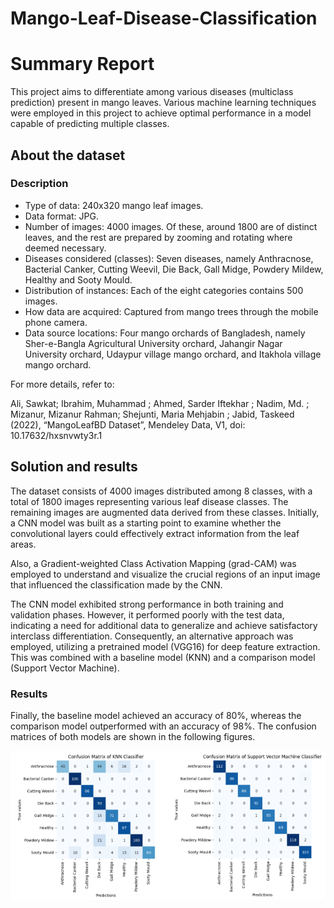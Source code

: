 # Mango-Leaf-Disease-Classification

<h1><b> Summary Report </b></h1>

This project aims to differentiate among various diseases (multiclass prediction) present in mango leaves. Various machine learning techniques were employed in this project to achieve optimal performance in a model capable of predicting multiple classes.

<h2><b> About the dataset </b></h2>

<h3><b>Description</b></h3>

<ul>
    <li>Type of data: 240x320 mango leaf images.</li>
    <li>Data format: JPG.</li>
    <li>Number of images: 4000 images. Of these, around 1800 are of distinct leaves, and the rest are prepared by zooming and rotating where deemed necessary.</li>
    <li>Diseases considered (classes): Seven diseases, namely Anthracnose, Bacterial Canker, Cutting Weevil, Die Back, Gall Midge, Powdery Mildew, Healthy and Sooty Mould.</li>
    <li>Distribution of instances: Each of the eight categories contains 500 images.</li>
    <li>How data are acquired: Captured from mango trees through the mobile phone camera.</li>
    <li>Data source locations: Four mango orchards of Bangladesh, namely Sher-e-Bangla Agricultural University orchard, Jahangir Nagar University orchard, Udaypur village mango orchard, and Itakhola village mango orchard.</li>
</ul>

For more details, refer to:

Ali, Sawkat; Ibrahim, Muhammad ; Ahmed, Sarder Iftekhar ; Nadim, Md. ; Mizanur, Mizanur Rahman; Shejunti, Maria Mehjabin ; Jabid, Taskeed (2022), “MangoLeafBD Dataset”, Mendeley Data, V1, doi: 10.17632/hxsnvwty3r.1

<h2><b> Solution and results </b></h2>

The dataset consists of 4000 images distributed among 8 classes, with a total of 1800 images representing various leaf disease classes. The remaining images are augmented data derived from these classes. Initially, a CNN model was built as a starting point to examine whether the convolutional layers could effectively extract information from the leaf areas.

Also, a Gradient-weighted Class Activation Mapping (grad-CAM) was employed to understand and visualize the crucial regions of an input image that influenced the classification made by the CNN.

The CNN model exhibited strong performance in both training and validation phases. However, it performed poorly with the test data, indicating a need for additional data to generalize and achieve satisfactory interclass differentiation. Consequently, an alternative approach was employed, utilizing a pretrained model (VGG16) for deep feature extraction. This was combined with a baseline model (KNN) and a comparison model (Support Vector Machine).

<h3><b> Results </b></h3>

Finally, the baseline model achieved an accuracy of 80%, whereas the comparison model outperformed with an accuracy of 98%. The confusion matrices of both models are shown in the following figures.

<div style="display: flex; justify-content: space-between;">
    <div>        
        <img src="https://raw.githubusercontent.com/EnriqManComp/Mango-Leaf-Disease-Classification/master/KNN%20model.png" alt="KNN Model">
    </div>
    <div>        
        <img src="https://raw.githubusercontent.com/EnriqManComp/Mango-Leaf-Disease-Classification/master/SVM%20model.png" alt="SVM Model">
    </div>
</div>
